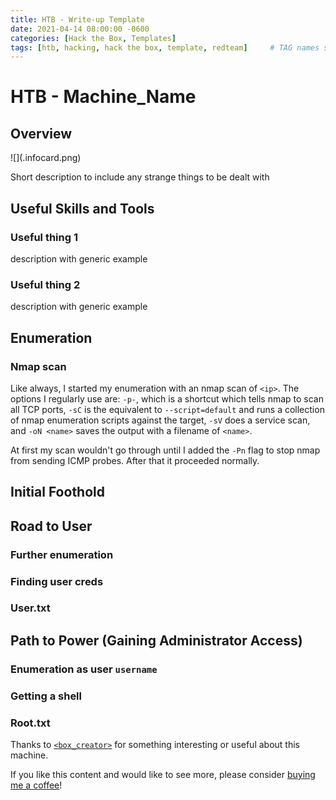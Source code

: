 ```yaml
---
title: HTB - Write-up Template
date: 2021-04-14 08:00:00 -0600
categories: [Hack the Box, Templates]
tags: [htb, hacking, hack the box, template, redteam]     # TAG names should always be lowercase
---
```


# HTB - Machine_Name

## Overview

![](<machine>.infocard.png)

Short description to include any strange things to be dealt with

## Useful Skills and Tools

### Useful thing 1

description with generic example

### Useful thing 2

description with generic example

## Enumeration

### Nmap scan

Like always, I started my enumeration with an nmap scan of `<ip>`. The options I regularly use are: `-p-`, which is a shortcut which tells nmap to scan all TCP ports, `-sC` is the equivalent to `--script=default` and runs a collection of nmap enumeration scripts against the target, `-sV` does a service scan, and `-oN <name>` saves the output with a filename of `<name>`.

At first my scan wouldn't go through until I added the `-Pn` flag to stop nmap from sending ICMP probes. After that it proceeded normally. 

## Initial Foothold

## Road to User

### Further enumeration

### Finding user creds


### User.txt

## Path to Power \(Gaining Administrator Access\)

### Enumeration as user `username`


### Getting a shell


### Root.txt

Thanks to [`<box_creator>`](https://www.hackthebox.eu/home/users/profile/<profile_num>) for something interesting or useful about this machine.

If you like this content and would like to see more, please consider [buying me a coffee](https://www.buymeacoffee.com/zweilosec)!

